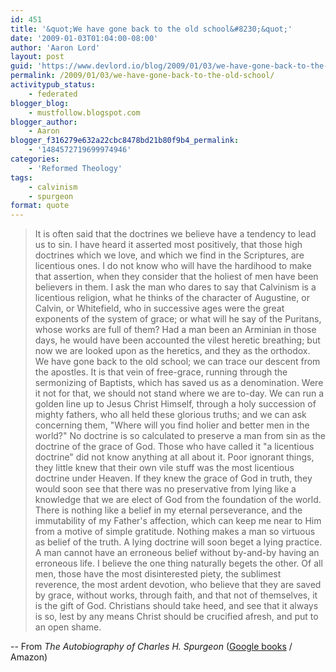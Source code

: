 ```yaml
---
id: 451
title: '&quot;We have gone back to the old school&#8230;&quot;'
date: '2009-01-03T01:04:00-08:00'
author: 'Aaron Lord'
layout: post
guid: 'https://www.devlord.io/blog/2009/01/03/we-have-gone-back-to-the-old-school/'
permalink: /2009/01/03/we-have-gone-back-to-the-old-school/
activitypub_status:
    - federated
blogger_blog:
    - mustfollow.blogspot.com
blogger_author:
    - Aaron
blogger_f316279e632a22cbc8478bd21b80f9b4_permalink:
    - '1484572719699974946'
categories:
    - 'Reformed Theology'
tags:
    - calvinism
    - spurgeon
format: quote
---
```


<blockquote>It is often said that the doctrines we believe have a tendency to lead us to sin. I have heard it asserted most positively, that those high doctrines which we love, and which we find in the Scriptures, are licentious ones. I do not know who will have the hardihood to make that assertion, when they consider that the holiest of men have been believers in them. I ask the man who dares to say that Calvinism is a licentious religion, what he thinks of the character of Augustine, or Calvin, or Whitefield, who in successive ages were the great exponents of the system of grace; or what will he say of the Puritans, whose works are full of them? Had a man been an Arminian in those days, he would have been accounted the vilest heretic breathing; but now we are looked upon as the heretics, and they as the orthodox. We have gone back to the old school; we can trace our descent from the apostles. It is that vein of free-grace, running through the sermonizing of Baptists, which has saved us as a denomination. Were it not for that, we should not stand where we are to-day. We can run a golden line up to Jesus Christ Himself, through a holy succession of mighty fathers, who all held these glorious truths; and we can ask concerning them, "Where will you find holier and better men in the world?" No doctrine is so calculated to preserve a man from sin as the doctrine of the grace of God. Those who have called it "a licentious doctrine" did not know anything at all about it. Poor ignorant things, they little knew that their own vile stuff was the most licentious doctrine under Heaven. If they knew the grace of God in truth, they would soon see that there was no preservative from lying like a knowledge that we are elect of God from the foundation of the world. There is nothing like a belief in my eternal perseverance, and the immutability of my Father's affection, which can keep me near to Him from a motive of simple gratitude. Nothing makes a man so virtuous as belief of the truth. A lying doctrine will soon beget a lying practice. A man cannot have an erroneous belief without by-and-by having an erroneous life. I believe the one thing naturally begets the other. Of all men, those have the most disinterested piety, the sublimest reverence, the most ardent devotion, who believe that they are saved by grace, without works, through faith, and that not of themselves, it is the gift of God. Christians should take heed, and see that it always is so, lest by any means Christ should be crucified afresh, and put to an open shame.</blockquote>
-- From <em>The Autobiography of Charles H. Spurgeon</em> (<a href="http://books.google.com/books?id=6JMEAAAAYAAJ&amp;pg=PA177&amp;lpg=PA177&amp;source=bl&amp;ots=fWXq4KxghF&amp;sig=uPGoW7KqE-lxjlzdgygG_bM7H5w&amp;hl=en&amp;sa=X&amp;oi=book_result&amp;resnum=1&amp;ct=result#PPA177,M1">Google books</a> / <a>Amazon</a>)
<div class="blogger-post-footer"><img src="" alt="" width="1" height="1" /></div>